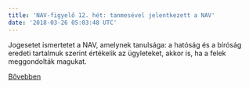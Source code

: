 ```yaml
---
title: 'NAV-figyelő 12. hét: tanmesével jelentkezett a NAV'
date: '2018-03-26 05:03:48 UTC'
---
```


Jogesetet ismertetet a NAV, amelynek tanulsága: a hatóság és a bíróság eredeti tartalmuk szerint értékelik az ügyleteket, akkor is, ha a felek meggondolták magukat.


[Bővebben](https://ift.tt/2pF9HGW)
